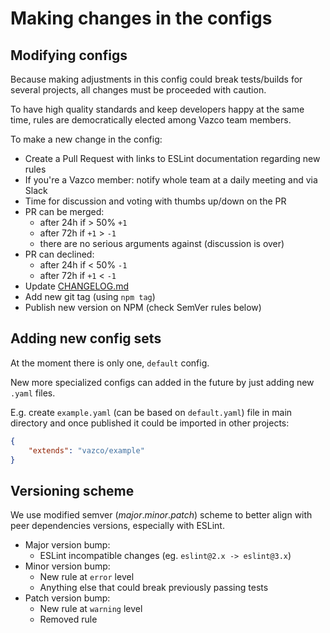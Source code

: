 # Making changes in the configs

## Modifying configs

Because making adjustments in this config could break tests/builds for several projects, all changes must be proceeded with caution.

To have high quality standards and keep developers happy at the same time, rules are democratically elected among Vazco team members.

To make a new change in the config:

- Create a Pull Request with links to ESLint documentation regarding new rules
- If you're a Vazco member: notify whole team at a daily meeting and via Slack
- Time for discussion and voting with thumbs up/down on the PR
- PR can be merged:
    - after 24h if > 50% `+1`
    - after 72h if `+1` > `-1`
    - there are no serious arguments against (discussion is over)
- PR can declined:
    - after 24h if < 50% `-1`
    - after 72h if `+1` < `-1`
- Update [CHANGELOG.md](CHANGELOG.md)
- Add new git tag (using `npm tag`)
- Publish new version on NPM (check SemVer rules below)

## Adding new config sets

At the moment there is only one, `default` config.

New more specialized configs can added in the future by just adding new `.yaml` files.

E.g. create `example.yaml` (can be based on `default.yaml`) file in main directory and once published it could be imported in other projects:

```json
{
    "extends": "vazco/example"
}
```

## Versioning scheme

We use modified semver (_major_._minor_._patch_) scheme to better align with peer dependencies versions, especially with ESLint.

- Major​ version bump:
    - ESLint incompatible changes (eg. `eslint@2.x -> eslint@3.x`)
- Minor ​version bump:
    - New rule at `error` level
    - Anything else that could break previously passing tests
- Patch version bump​:
    - New rule at `warning` level
    - Removed rule
